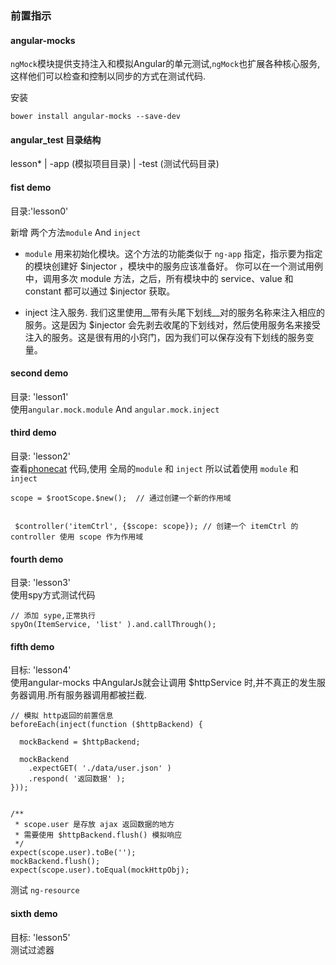 ### 前置指示

#### angular-mocks

`ngMock`模块提供支持注入和模拟Angular的单元测试,`ngMock`也扩展各种核心服务,这样他们可以检查和控制以同步的方式在测试代码.

安装  
```
bower install angular-mocks --save-dev
```


#### angular_test 目录结构

lesson* 
| -app (模拟项目目录)
| -test (测试代码目录)



#### fist demo

目录:'lesson0'  

新增 两个方法`module` And `inject`  

- `module` 用来初始化模块。这个方法的功能类似于 `ng-app` 指定，指示要为指定的模块创建好 $injector ，模块中的服务应该准备好。
  你可以在一个测试用例中，调用多次 module 方法，之后，所有模块中的 service、value 和 constant 都可以通过 $injector 获取。

- inject 注入服务.
  我们这里使用__带有头尾下划线__对的服务名称来注入相应的服务。这是因为 $injector 会先剥去收尾的下划线对，然后使用服务名来接受注入的服务。这是很有用的小窍门，因为我们可以保存没有下划线的服务变量。
  

#### second demo

目录: 'lesson1'  
使用`angular.mock.module` And `angular.mock.inject`  

#### third demo

目录: 'lesson2'  
查看[phonecat](https://github.com/angular/angular-phonecat) 代码,使用 全局的`module` 和 `inject` 所以试着使用 `module` 和 `inject`  


```
scope = $rootScope.$new();  // 通过创建一个新的作用域


 $controller('itemCtrl', {$scope: scope}); // 创建一个 itemCtrl 的controller 使用 scope 作为作用域

```

#### fourth demo

目录: 'lesson3'  
使用spy方式测试代码

```
// 添加 sype,正常执行
spyOn(ItemService, 'list' ).and.callThrough();
```



#### fifth demo

目标: 'lesson4'  
使用angular-mocks 中AngularJs就会让调用 $httpService 时,并不真正的发生服务器调用.所有服务器调用都被拦截.  

```
// 模拟 http返回的前置信息
beforeEach(inject(function ($httpBackend) {

  mockBackend = $httpBackend;

  mockBackend
    .expectGET( './data/user.json' )
    .respond( '返回数据' );
}));


/**
 * scope.user 是存放 ajax 返回数据的地方
 * 需要使用 $httpBackend.flush() 模拟响应
 */
expect(scope.user).toBe('');
mockBackend.flush();
expect(scope.user).toEqual(mockHttpObj);

```

测试 `ng-resource`  


#### sixth demo

目标: 'lesson5'  
测试过滤器  

